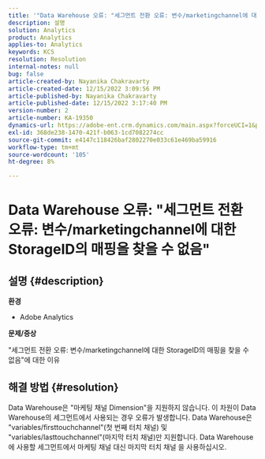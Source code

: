 ```yaml
---
title: '"Data Warehouse 오류: "세그먼트 전환 오류: 변수/marketingchannel에 대한 StorageID의 매핑을 찾을 수 없음""'
description: 설명
solution: Analytics
product: Analytics
applies-to: Analytics
keywords: KCS
resolution: Resolution
internal-notes: null
bug: false
article-created-by: Nayanika Chakravarty
article-created-date: 12/15/2022 3:09:56 PM
article-published-by: Nayanika Chakravarty
article-published-date: 12/15/2022 3:17:40 PM
version-number: 2
article-number: KA-19350
dynamics-url: https://adobe-ent.crm.dynamics.com/main.aspx?forceUCI=1&pagetype=entityrecord&etn=knowledgearticle&id=985b0388-8a7c-ed11-81ac-6045bd006e5a
exl-id: 368de238-1470-421f-b063-1cd7082274cc
source-git-commit: e4147c118426baf2802270e033c61e469ba59916
workflow-type: tm+mt
source-wordcount: '105'
ht-degree: 8%

---
```


# Data Warehouse 오류: &quot;세그먼트 전환 오류: 변수/marketingchannel에 대한 StorageID의 매핑을 찾을 수 없음&quot;

## 설명 {#description}


<b>환경</b>

- Adobe Analytics

<b>문제/증상</b>

&quot;세그먼트 전환 오류: 변수/marketingchannel에 대한 StorageID의 매핑을 찾을 수 없음&quot;에 대한 이유


## 해결 방법 {#resolution}


Data Warehouse은 &quot;마케팅 채널 Dimension&quot;을 지원하지 않습니다. 이 차원이 Data Warehouse의 세그먼트에서 사용되는 경우 오류가 발생합니다. Data Warehouse은 &quot;variables/firsttouchchannel&quot;(첫 번째 터치 채널) 및 &quot;variables/lasttouchchannel&quot;(마지막 터치 채널)만 지원합니다. Data Warehouse에 사용할 세그먼트에서 마케팅 채널 대신 마지막 터치 채널 을 사용하십시오.
